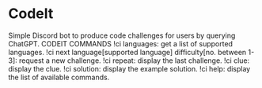 # CodeIt
Simple Discord bot to produce code challenges for users by querying ChatGPT. 
CODEIT COMMANDS
!ci languages: get a list of supported languages.
!ci next language[supported language] difficulty[no. between 1-3]: request a new challenge.
!ci repeat: display the last challenge.
!ci clue: display the clue.
!ci solution: display the example solution.
!ci help: display the list of available commands.

